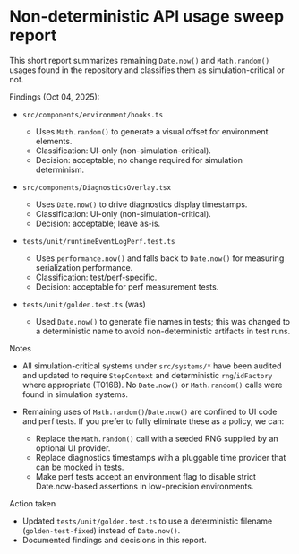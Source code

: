 # Non-deterministic API usage sweep report

This short report summarizes remaining `Date.now()` and `Math.random()` usages found in the
repository and classifies them as simulation-critical or not.

Findings (Oct 04, 2025):

- `src/components/environment/hooks.ts`
  - Uses `Math.random()` to generate a visual offset for environment elements.
  - Classification: UI-only (non-simulation-critical).
  - Decision: acceptable; no change required for simulation determinism.

- `src/components/DiagnosticsOverlay.tsx`
  - Uses `Date.now()` to drive diagnostics display timestamps.
  - Classification: UI-only (non-simulation-critical).
  - Decision: acceptable; leave as-is.

- `tests/unit/runtimeEventLogPerf.test.ts`
  - Uses `performance.now()` and falls back to `Date.now()` for measuring serialization
    performance.
  - Classification: test/perf-specific.
  - Decision: acceptable for perf measurement tests.

- `tests/unit/golden.test.ts` (was)
  - Used `Date.now()` to generate file names in tests; this was changed to a deterministic
    name to avoid non-deterministic artifacts in test runs.

Notes

- All simulation-critical systems under `src/systems/*` have been audited and updated to
  require `StepContext` and deterministic `rng`/`idFactory` where appropriate (T016B). No
  `Date.now()` or `Math.random()` calls were found in simulation systems.

- Remaining uses of `Math.random()`/`Date.now()` are confined to UI code and perf tests. If you
  prefer to fully eliminate these as a policy, we can:
  - Replace the `Math.random()` call with a seeded RNG supplied by an optional UI provider.
  - Replace diagnostics timestamps with a pluggable time provider that can be mocked in tests.
  - Make perf tests accept an environment flag to disable strict Date.now-based assertions in
    low-precision environments.

Action taken

- Updated `tests/unit/golden.test.ts` to use a deterministic filename (`golden-test-fixed`) instead
  of `Date.now()`.
- Documented findings and decisions in this report.
